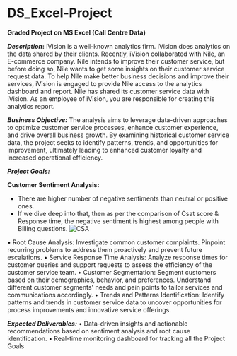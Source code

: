 # DS_Excel-Project
**Graded Project on MS Excel (Call Centre Data)**

**_Description_:**
iVision is a well-known analytics firm. iVision does analytics on the data shared by their clients. Recently, iVision collaborated with Nile, an E-commerce company. Nile intends to improve their customer service, but before doing so, Nile wants to get some insights on their customer service request data. To help Nile make better business decisions and improve their services, iVision is engaged to provide Nile access to the analytics dashboard and report.
Nile has shared its customer service data with iVision. As an employee of iVision, you are responsible for creating this analytics report.

**_Business Objective:_**
The analysis aims to leverage data-driven approaches to optimize customer service processes, enhance customer experience, and drive overall business growth. By examining historical customer service data, the project seeks to identify patterns, trends, and opportunities for improvement, ultimately leading to enhanced customer loyalty and increased operational efficiency.

**_Project Goals:_**

**Customer Sentiment Analysis:** 
- There are higher number of negative sentiments than neutral or positive ones.
- If we dive deep into that, then as per the comparison of Csat score & Response time, the negative sentiment is highest among people with Billing questions.
  ![CSA](main/CSA.png)

• Root Cause Analysis: Investigate common customer complaints. Pinpoint recurring problems to address them proactively and prevent future escalations.
• Service Response Time Analysis: Analyze response times for customer queries and support requests to assess the efficiency of the customer service team.
• Customer Segmentation: Segment customers based on their demographics, behavior, and preferences. Understand different customer segments' needs and pain points to tailor services and communications accordingly.
• Trends and Patterns Identification: Identify patterns and trends in customer service data to uncover opportunities for process improvements and innovative service offerings.

**_Expected Deliverables:_**
• Data-driven insights and actionable recommendations based on sentiment analysis and root cause identification.
• Real-time monitoring dashboard for tracking all the Project Goals

